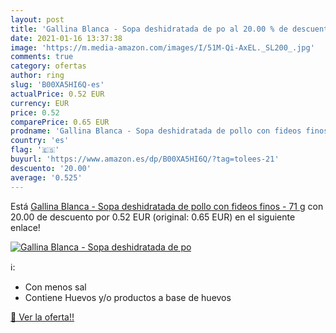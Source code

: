 ```yaml
---
layout: post
title: 'Gallina Blanca - Sopa deshidratada de po al 20.00 % de descuento'
date: 2021-01-16 13:37:38
image: 'https://m.media-amazon.com/images/I/51M-Qi-AxEL._SL200_.jpg'
comments: true
category: ofertas
author: ring
slug: 'B00XA5HI6Q-es'
actualPrice: 0.52 EUR
currency: EUR
price: 0.52
comparePrice: 0.65 EUR
prodname: 'Gallina Blanca - Sopa deshidratada de pollo con fideos finos - 71 g'
country: 'es'
flag: '🇪🇸'
buyurl: 'https://www.amazon.es/dp/B00XA5HI6Q/?tag=tolees-21'
descuento: '20.00'
average: '0.525'
---
```


Está [Gallina Blanca - Sopa deshidratada de pollo con fideos finos - 71 g](https://www.amazon.es/dp/B00XA5HI6Q/?tag=tolees-21) con 20.00 de descuento por 0.52 EUR (original: 0.65 EUR) en el siguiente enlace!

[![Gallina Blanca - Sopa deshidratada de po](https://m.media-amazon.com/images/I/51M-Qi-AxEL._SL200_.jpg)](https://www.amazon.es/dp/B00XA5HI6Q/?tag=tolees-21)

ℹ️:

- Con menos sal
- Contiene Huevos y/o productos a base de huevos

[🛒 Ver la oferta!!](https://www.amazon.es/dp/B00XA5HI6Q/?tag=tolees-21)
